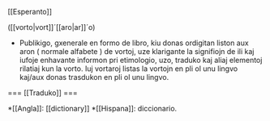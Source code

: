 [[Esperanto]]

([[vorto|vort]]´[[aro|ar]]´o)

* Publikigo, gxenerale en formo de libro, kiu donas ordigitan liston aux aron ( normale alfabete ) de vortoj, uze klarigante la signifiojn de ili kaj iufoje enhavante informon pri etimologio, uzo, traduko kaj aliaj elementoj rilatiaj kun la vorto. Iuj vortaroj listas la vortojn en pli ol unu lingvo kaj/aux donas trasdukon en pli ol unu lingvo.

=== [[Traduko]] ===

*[[Angla]]: [[dictionary]]
*[[Hispana]]: diccionario.